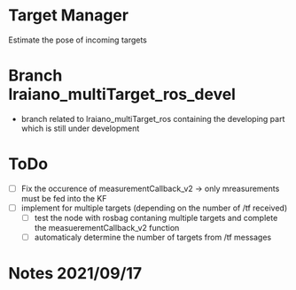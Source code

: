 # Target Manager

Estimate the pose of incoming targets

# Branch lraiano_multiTarget_ros_devel
- branch related to lraiano_multiTarget_ros containing the developing part which is still under development

# ToDo

- [ ] Fix the occurence of measurementCallback_v2 -> only mreasurements must be fed into the KF
- [ ] implement for multiple targets (depending on the number of /tf received)
	- [ ] test the node with rosbag contaning multiple targets and complete the measuerementCallback_v2 function
	- [ ] automaticaly determine the number of targets from /tf messages

# Notes 2021/09/17
